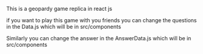 This is a geopardy game replica in react js 

if you want to play this game with you friends you can change the questions in the Data.js which will be in src/components

Similarly you can change the answer in the AnswerData.js which will be in src/components


